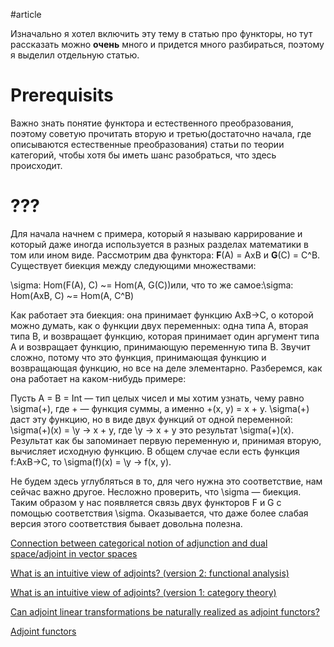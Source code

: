 #article

Изначально я хотел включить эту тему в статью про функторы, но тут рассказать можно **очень** много и придется много разбираться, поэтому я выделил отдельную статью.

# **Prerequisits**

Важно знать понятие функтора и естественного преобразования, поэтому советую прочитать вторую и третью(достаточно начала, где описываются естественные преобразования) статьи по теории категорий, чтобы хотя бы иметь шанс разобраться, что здесь происходит.

# **???**

Для начала начнем с примера, который я называю каррирование и который даже иногда используется в разных разделах математики в том или ином виде. Рассмотрим два функтора: **F**(A) = AxB и **G**(C) = C^B. Существует биекция между следующими множествами:

\sigma: Hom(F(A), C) ~= Hom(A, G(C))или, что то же самое:\sigma: Hom(AxB, C) ~= Hom(A, C^B)

Как работает эта биекция: она принимает функцию AxB→C, о которой можно думать, как о функции двух переменных: одна типа A, вторая типа B, и возвращает функцию, которая принимает один аргумент типа A и возвращает функцию, принимающую переменную типа B. Звучит сложно, потому что это функция, принимающая функцию и возвращающая функцию, но все на деле элементарно. Разберемся, как она работает на каком-нибудь примере:

Пусть A = B = Int — тип целых чисел и мы хотим узнать, чему равно \sigma(+), где + — функция суммы, а именно +(x, y) = x + y. \sigma(+) даст эту функцию, но в виде двух функций от одной переменной: \sigma(+)(x) = \y → x + y, где \y → x + y это результат \sigma(+)(x). Результат как бы запоминает первую переменную и, принимая вторую, вычисляет исходную функцию. В общем случае если есть функция f:AxB→C, то \sigma(f)(x) = \y → f(x, y).

Не будем здесь углубляться в то, для чего нужна это соответствие, нам сейчас важно другое. Несложно проверить, что \sigma — биекция. Таким образом у нас появляется связь двух функторов F и G с помощью соответствия \sigma. Оказывается, что даже более слабая версия этого соответствия бывает довольна полезна.

[Connection between categorical notion of adjunction and dual space/adjoint in vector spaces](https://math.stackexchange.com/questions/1009615/connection-between-categorical-notion-of-adjunction-and-dual-space-adjoint-in-ve)

[What is an intuitive view of adjoints? (version 2: functional analysis)](https://mathoverflow.net/questions/6552/what-is-an-intuitive-view-of-adjoints-version-2-functional-analysis)

[What is an intuitive view of adjoints? (version 1: category theory)](https://mathoverflow.net/questions/6551/what-is-an-intuitive-view-of-adjoints-version-1-category-theory)

[Can adjoint linear transformations be naturally realized as adjoint functors?](https://mathoverflow.net/questions/476/can-adjoint-linear-transformations-be-naturally-realized-as-adjoint-functors)

[Adjoint functors](https://en.wikipedia.org/wiki/Adjoint_functors)